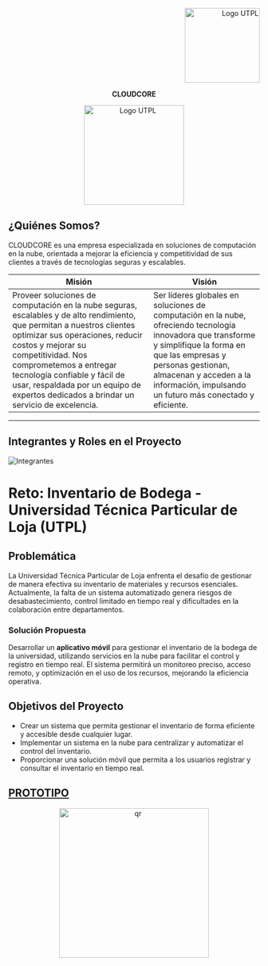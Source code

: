 <p align="right">
  <img src="https://i.postimg.cc/13qQdqZs/utpllogo.png" alt="Logo UTPL" width="150"/>
</p>

<p align="center"><strong>CLOUDCORE</strong></p>

<p align="center">
  <img src="https://github.com/user-attachments/assets/c99d9810-07e7-47d1-ac28-b22a89f29a7b" alt="Logo UTPL" width="200"/>
</p>



## ¿Quiénes Somos?

CLOUDCORE es una empresa especializada en soluciones de computación en la nube, orientada a mejorar la eficiencia y competitividad de sus clientes a través de tecnologías seguras y escalables.

| Misión                                                                                                                                                                                                                       | Visión                                                                                                                                                                                                                     |
| ---------------------------------------------------------------------------------------------------------------------------------------------------------------------------------------------------------------------------- | -------------------------------------------------------------------------------------------------------------------------------------------------------------------------------------------------------------------------- |
| Proveer soluciones de computación en la nube seguras, escalables y de alto rendimiento, que permitan a nuestros clientes optimizar sus operaciones, reducir costos y mejorar su competitividad. Nos comprometemos a entregar tecnología confiable y fácil de usar, respaldada por un equipo de expertos dedicados a brindar un servicio de excelencia. | Ser líderes globales en soluciones de computación en la nube, ofreciendo tecnología innovadora que transforme y simplifique la forma en que las empresas y personas gestionan, almacenan y acceden a la información, impulsando un futuro más conectado y eficiente. |

---

## Integrantes y Roles en el Proyecto

![Integrantes](https://github.com/user-attachments/assets/fd724497-3083-49e8-b282-b6ac7b91d043)

# Reto: Inventario de Bodega - Universidad Técnica Particular de Loja (UTPL)

## Problemática

La Universidad Técnica Particular de Loja enfrenta el desafío de gestionar de manera efectiva su inventario de materiales y recursos esenciales. Actualmente, la falta de un sistema automatizado genera riesgos de desabastecimiento, control limitado en tiempo real y dificultades en la colaboración entre departamentos.

### Solución Propuesta

Desarrollar un **aplicativo móvil** para gestionar el inventario de la bodega de la universidad, utilizando servicios en la nube para facilitar el control y registro en tiempo real. El sistema permitirá un monitoreo preciso, acceso remoto, y optimización en el uso de los recursos, mejorando la eficiencia operativa.

## Objetivos del Proyecto

- Crear un sistema que permita gestionar el inventario de forma eficiente y accesible desde cualquier lugar.
- Implementar un sistema en la nube para centralizar y automatizar el control del inventario.
- Proporcionar una solución móvil que permita a los usuarios registrar y consultar el inventario en tiempo real.

## [PROTOTIPO](https://www.figma.com/proto/uatryMPY8xkGhpQikBVEPS/Prototipo-Inventario-de-bodega?node-id=1-4&node-type=canvas&t=9As6dMOQAscuw05o-0&scaling=scale-down&content-scaling=fixed&page-id=0%3A1&starting-point-node-id=1%3A4)
  <div align="center">
  <img src="https://i.postimg.cc/15TSMK2v/qr.png" alt="qr" width="300"/>
  </div>
